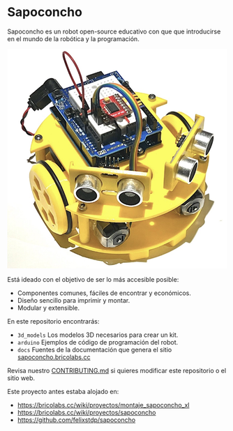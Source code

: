 # Sapoconcho

Sapoconcho es un robot open-source educativo con que que introducirse en el mundo de la robótica y la programación. 
 
![Sapoconcho](docs/img/main.jpeg)

Está ideado con el objetivo de ser lo más accesible posible:
- Componentes comunes, fáciles de encontrar y económicos.
- Diseño sencillo para imprimir y montar.
- Modular y extensible.

En este repositorio encontrarás:
- `3d_models` Los modelos 3D necesarios para crear un kit.
- `arduino` Ejemplos de código de programación del robot.
- `docs` Fuentes de la documentación que genera el sitio [sapoconcho.bricolabs.cc](https://sapoconcho.bricolabs.cc)

Revisa nuestro [CONTRIBUTING.md](CONTRIBUTING.md) si quieres modificar este repositorio o el sitio web.

Este proyecto antes estaba alojado en: 

- https://bricolabs.cc/wiki/proyectos/montaje_sapoconcho_xl
- https://bricolabs.cc/wiki/proyectos/sapoconcho
- https://github.com/felixstdp/sapoconcho